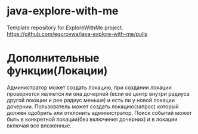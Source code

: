 # java-explore-with-me

Template repository for ExploreWithMe project.
https://github.com/egorovwa/java-explore-with-me/pulls
# Дополнительные функции(Локации)
Администратор может создать локацию, при создании локации проверяется является ли она дочерней (если ее центр внутри 
радиуса другой локации и рее радиус меньше) и есть ли у новой локации дочернии.
Пользователь может создать локацию(запрос) который должен одобрить или отклонить администратор.
Поиск событий может быть в конкретной локации(без включения дочерних) и в локации включая все вложенные.
